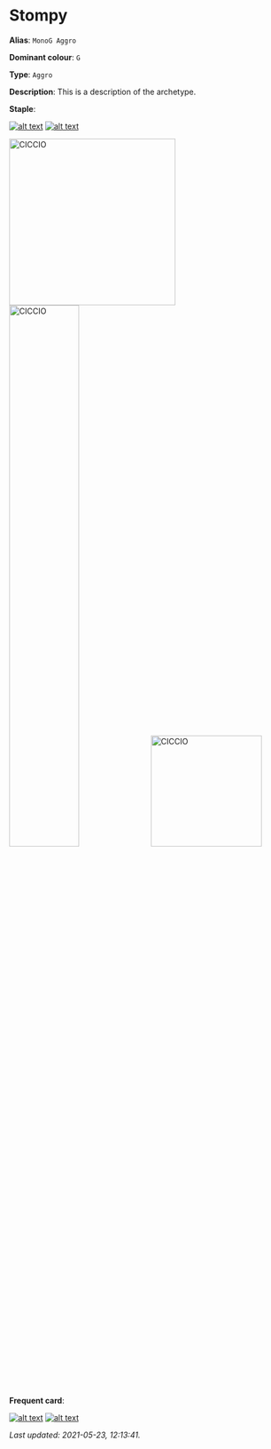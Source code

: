 # Stompy

**Alias**: `MonoG Aggro`

**Dominant colour**: `G`

**Type**: `Aggro`

**Description**: This is a description of the archetype.

**Staple**:

[![alt text][Rancor - Image]][Rancor - Scryfall]
[![alt text][Nettle Sentinel - Image]][Nettle Sentinel - Scryfall]

[<img src="https://c1.scryfall.com/file/scryfall-cards/normal/front/8/a/8a4d8527-af29-408d-a3a3-6781db0cf439.jpg?1562438059" alt="CICCIO" width="300"/>][Rancor - Scryfall]
[<img src="https://c1.scryfall.com/file/scryfall-cards/normal/front/3/f/3f290ed2-d1a8-4a90-a3a7-8240652dc109.jpg?1562434953" alt="CICCIO" width="50%" height="50%" />][Nettle Sentinel - Scryfall]
<img src="https://c1.scryfall.com/file/scryfall-cards/normal/front/8/a/8a4d8527-af29-408d-a3a3-6781db0cf439.jpg?1562438059" alt="CICCIO" width="200"/>

[Rancor - Image]: https://c1.scryfall.com/file/scryfall-cards/normal/front/8/a/8a4d8527-af29-408d-a3a3-6781db0cf439.jpg?1562438059 "Rancor"
[Rancor - Scryfall]: https://scryfall.com/card/a25/186/rancor?utm_source=api
[Nettle Sentinel - Image]: https://c1.scryfall.com/file/scryfall-cards/normal/front/3/f/3f290ed2-d1a8-4a90-a3a7-8240652dc109.jpg?1562434953 "Nettle Sentinel"
[Nettle Sentinel - Scryfall]: https://scryfall.com/card/a25/182/nettle-sentinel?utm_source=api


**Frequent card**:

[![alt text][River Boa - Image]][River Boa - Scryfall]
[![alt text][Bayou Groff - Image]][Bayou Groff - Scryfall]


[River Boa - Image]: https://c1.scryfall.com/file/scryfall-cards/normal/front/e/d/edfbf056-c3b7-40e9-8e2b-333585978ac9.jpg?1592754684 "River Boa"
[River Boa - Scryfall]: https://scryfall.com/card/ddm/49/river-boa?utm_source=api
[Bayou Groff - Image]: https://c1.scryfall.com/file/scryfall-cards/normal/front/4/a/4a82b032-b1ba-456c-abab-c0f7430b0587.jpg?1617449039 "Bayou Groff"
[Bayou Groff - Scryfall]: https://scryfall.com/card/stx/121/bayou-groff?utm_source=api


*Last updated: 2021-05-23, 12:13:41.*
